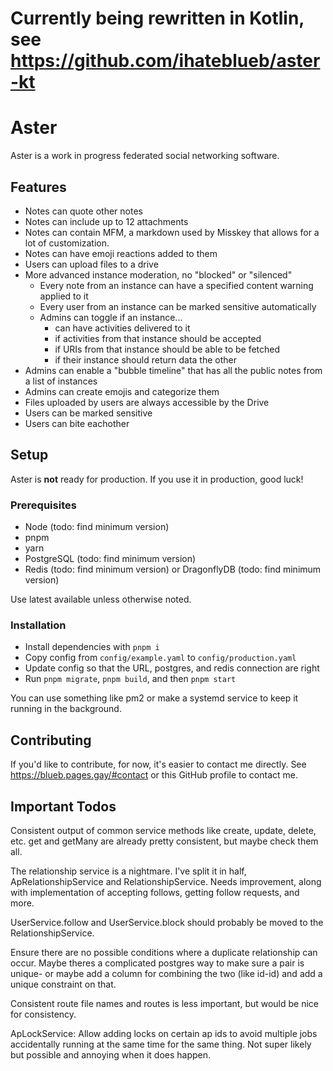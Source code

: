# Currently being rewritten in Kotlin, see https://github.com/ihateblueb/aster-kt

# Aster

Aster is a work in progress federated social networking software.

## Features

- Notes can quote other notes
- Notes can include up to 12 attachments
- Notes can contain MFM, a markdown used by Misskey that allows for a lot of customization.
- Notes can have emoji reactions added to them
- Users can upload files to a drive
- More advanced instance moderation, no "blocked" or "silenced"
    - Every note from an instance can have a specified content warning applied to it
    - Every user from an instance can be marked sensitive automatically
    - Admins can toggle if an instance...
        - can have activities delivered to it
        - if activities from that instance should be accepted
        - if URIs from that instance should be able to be fetched
        - if their instance should return data the other
- Admins can enable a "bubble timeline" that has all the public notes from a list of instances
- Admins can create emojis and categorize them
- Files uploaded by users are always accessible by the Drive
- Users can be marked sensitive
- Users can bite eachother

## Setup

Aster is **not** ready for production. If you use it in production, good luck!

### Prerequisites

- Node (todo: find minimum version)
- pnpm
- yarn
- PostgreSQL (todo: find minimum version)
- Redis (todo: find minimum version) or DragonflyDB (todo: find minimum version)

Use latest available unless otherwise noted.

### Installation

- Install dependencies with `pnpm i`
- Copy config from `config/example.yaml` to `config/production.yaml`
- Update config so that the URL, postgres, and redis connection are right
- Run `pnpm migrate`, `pnpm build`, and then `pnpm start`

You can use something like pm2 or make a systemd service to keep it running in the background.

## Contributing

If you'd like to contribute, for now, it's easier to contact me directly. See https://blueb.pages.gay/#contact or this GitHub profile to contact me.

## Important Todos

Consistent output of common service methods like create, update, delete, etc. get and getMany are already pretty consistent, but maybe check them all.

The relationship service is a nightmare. I've split it in half, ApRelationshipService and RelationshipService. Needs improvement, along with implementation of accepting follows, getting follow requests, and more.

UserService.follow and UserService.block should probably be moved to the RelationshipService.

Ensure there are no possible conditions where a duplicate relationship can occur. Maybe theres a complicated postgres way to make sure a pair is unique- or maybe add a column for combining the two (like id-id) and add a unique constraint on that.

Consistent route file names and routes is less important, but would be nice for consistency.

ApLockService: Allow adding locks on certain ap ids to avoid multiple jobs accidentally running at the same time for the same thing. Not super likely but possible and annoying when it does happen.
